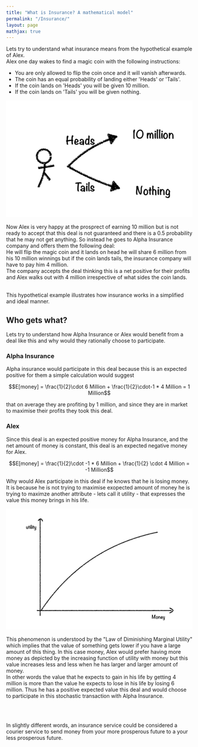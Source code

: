 ```yaml
---
title: "What is Insurance? A mathematical model"
permalink: "/Insurance/"
layout: page
mathjax: true
---
```


Lets try to understand what insurance means from the hypothetical example of Alex.<br />
Alex one day wakes to find a magic coin with the following instructions:

* You are only allowed to flip the coin once and it will vanish afterwards.
* The coin has an equal probability of landing either 'Heads' or 'Tails'.
* If the coin lands on 'Heads' you will be given 10 million. 
* If the coin lands on 'Tails' you will be given nothing.

![Rules](/assets/story.png "Rules")


Now Alex is very happy at the prosprect of earning 10 million but is not ready to accept that this deal is not guaranteed and there is a 0.5 probability that he may not get anything. So instead he goes to Alpha Insurance company and offers them the following deal:
<br />
He will flip the magic coin and it lands on head he will share 6 million from his 10 million winnings but if the coin lands tails, the insurance company will have to pay him 4 million.
<br />
The company accepts the deal thinking this is a net positive for their profits and Alex walks out with 4 million irrespective of what sides the coin lands.
<br /><br />

This hypothetical example illustrates how insurance works in a simplified and ideal manner.

## Who gets what?

Lets try to understand how Alpha Insurance or Alex would benefit from a deal like this and why would they rationally choose to participate.


### Alpha Insurance
Alpha insurance would participate in this deal because this is an expected positive for them a simple calculation would suggest

$$E[money] = \frac{1}{2}\cdot 6 Million + \frac{1}{2}\cdot-1 * 4 Million = 1 Million$$


that on average they are profiting by 1 million, and since they are in market to maximise their profits they took this deal.


### Alex
Since this deal is an expected positive money for Alpha Insurance, and the net amount of money is constant, this deal is an expected negative money for Alex.

$$E[money] = \frac{1}{2}\cdot -1 * 6 Million + \frac{1}{2} \cdot 4 Million = -1 Million$$


Why would Alex participate in this deal if he knows that he is losing money. It is because he is not trying to maximise exopected amount of money he is trying to maximze another attribute - lets call it utility - that expresses the value this money brings in his life. 

<img src="/assets/Law_of_Dim_Mar_U.png" alt="Law of Diminishing Marginal Utility" width="700"/>

This phenomenon is understood by the "Law of Diminishing Marginal Utility" which implies that the value of something gets lower if you have a large amount of this thing. In this case money, Alex would prefer having more money as depicted by the increasing function of utility with money but this value increases less and less when he has larger and larger amount of money.<br /> In other words the value that he expects to gain in his life by getting 4 million is more than the value he expects to lose in his life by losing 6 million. Thus he has a positive expected value this deal and would choose to participate in this stochastic transaction with Alpha Insurance.



<br />
<br />

In slightly different words, an insurance service could be considered a courier service to send money from your more prosperous future to a your less prosperous future.


















